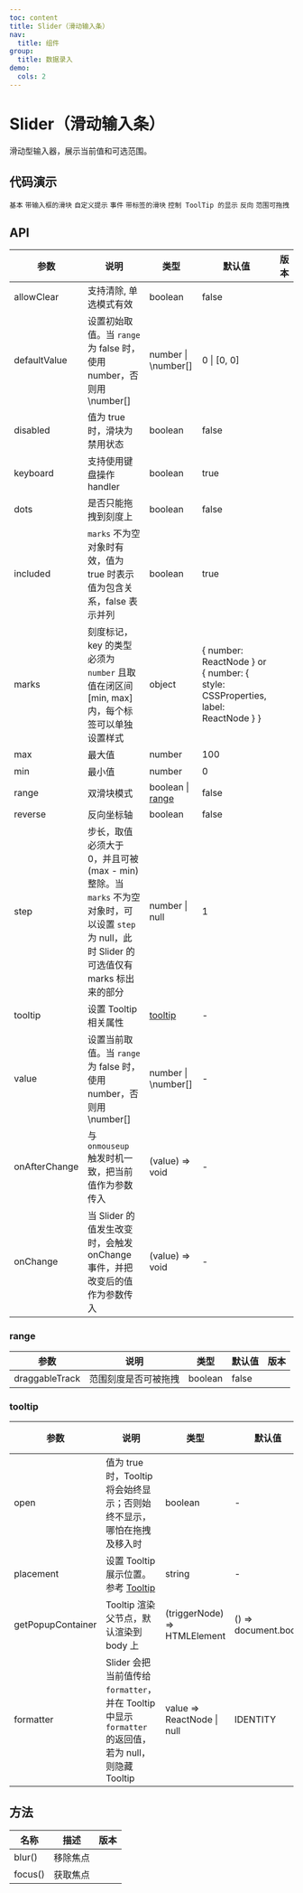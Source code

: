 ```yaml
---
toc: content
title: Slider（滑动输入条）
nav:
  title: 组件
group:
  title: 数据录入
demo:
  cols: 2
---
```


# Slider（滑动输入条）

滑动型输入器，展示当前值和可选范围。

## 代码演示

<!-- prettier-ignore -->
<code src="./basic.tsx">基本</code>
<code src="./input-number.tsx">带输入框的滑块</code>
<code src="./tip-formatter.tsx">自定义提示</code>
<code src="./event.tsx">事件</code>
<code src="./mark.tsx">带标签的滑块</code>
<code src="./show-tooltip.tsx">控制 ToolTip 的显示</code>
<code src="./reverse.tsx">反向</code>
<code src="./draggableTrack.tsx">范围可拖拽</code>

## API

| 参数          | 说明                                                                                                                                           | 类型                       | 默认值                                                                          | 版本 |
| ------------- | ---------------------------------------------------------------------------------------------------------------------------------------------- | -------------------------- | ------------------------------------------------------------------------------- | ---- |
| allowClear    | 支持清除, 单选模式有效                                                                                                                         | boolean                    | false                                                                           |      |
| defaultValue  | 设置初始取值。当 `range` 为 false 时，使用 number，否则用 \number[]                                                                            | number \| \number[]        | 0 \| \[0, 0]                                                                    |      |
| disabled      | 值为 true 时，滑块为禁用状态                                                                                                                   | boolean                    | false                                                                           |      |
| keyboard      | 支持使用键盘操作 handler                                                                                                                       | boolean                    | true                                                                            |      |
| dots          | 是否只能拖拽到刻度上                                                                                                                           | boolean                    | false                                                                           |      |
| included      | `marks` 不为空对象时有效，值为 true 时表示值为包含关系，false 表示并列                                                                         | boolean                    | true                                                                            |      |
| marks         | 刻度标记，key 的类型必须为 `number` 且取值在闭区间 \[min, max] 内，每个标签可以单独设置样式                                                    | object                     | { number: ReactNode } or { number: { style: CSSProperties, label: ReactNode } } |      |
| max           | 最大值                                                                                                                                         | number                     | 100                                                                             |      |
| min           | 最小值                                                                                                                                         | number                     | 0                                                                               |      |
| range         | 双滑块模式                                                                                                                                     | boolean \| [range](#range) | false                                                                           |      |
| reverse       | 反向坐标轴                                                                                                                                     | boolean                    | false                                                                           |      |
| step          | 步长，取值必须大于 0，并且可被 (max - min) 整除。当 `marks` 不为空对象时，可以设置 `step` 为 null，此时 Slider 的可选值仅有 marks 标出来的部分 | number \| null             | 1                                                                               |      |
| tooltip       | 设置 Tooltip 相关属性                                                                                                                          | [tooltip](#tooltip)        | -                                                                               |      |
| value         | 设置当前取值。当 `range` 为 false 时，使用 number，否则用 \number[]                                                                            | number \| \number[]        | -                                                                               |      |
| onAfterChange | 与 `onmouseup` 触发时机一致，把当前值作为参数传入                                                                                              | (value) => void            | -                                                                               |      |
| onChange      | 当 Slider 的值发生改变时，会触发 onChange 事件，并把改变后的值作为参数传入                                                                     | (value) => void            | -                                                                               |      |

### range

| 参数           | 说明                 | 类型    | 默认值 | 版本 |
| -------------- | -------------------- | ------- | ------ | ---- |
| draggableTrack | 范围刻度是否可被拖拽 | boolean | false  |      |

### tooltip

| 参数              | 说明                                                                                                   | 类型                         | 默认值              | 版本 |
| ----------------- | ------------------------------------------------------------------------------------------------------ | ---------------------------- | ------------------- | ---- |
| open              | 值为 true 时，Tooltip 将会始终显示；否则始终不显示，哪怕在拖拽及移入时                                 | boolean                      | -                   |      |
| placement         | 设置 Tooltip 展示位置。参考 [Tooltip](/components/tooltip#共同的-api)                                  | string                       | -                   |      |
| getPopupContainer | Tooltip 渲染父节点，默认渲染到 body 上                                                                 | (triggerNode) => HTMLElement | () => document.body |      |
| formatter         | Slider 会把当前值传给 `formatter`，并在 Tooltip 中显示 `formatter` 的返回值，若为 null，则隐藏 Tooltip | value => ReactNode \| null   | IDENTITY            |      |

## 方法

| 名称    | 描述     | 版本 |
| ------- | -------- | ---- |
| blur()  | 移除焦点 |      |
| focus() | 获取焦点 |      |
